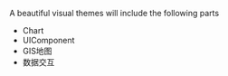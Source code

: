 A beautiful visual themes will include the following parts

* Chart
* UIComponent
* GIS地图
* 数据交互



